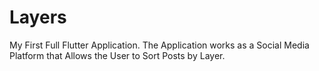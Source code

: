 # Layers
My First Full Flutter Application. The Application works as a Social Media Platform that Allows the User to Sort Posts by Layer.

